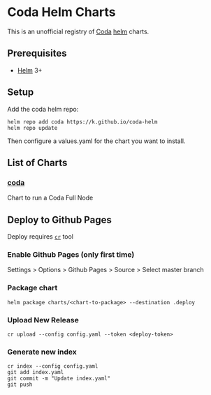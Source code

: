 # Coda Helm Charts

This is an unofficial registry of [Coda](https://coda.org/) [helm](https://helm.sh/) charts.

## Prerequisites
* [Helm](https://helm.sh/) 3+

## Setup

Add the coda helm repo:
```
helm repo add coda https://k.github.io/coda-helm
helm repo update
```

Then configure a values.yaml for the chart you want to install.

## List of Charts

### [coda](./charts/coda)

Chart to run a Coda Full Node

## Deploy to Github Pages

Deploy requires [`cr`](https://github.com/helm/chart-releaser) tool 

### Enable Github Pages (only first time)

Settings > Options > Github Pages > Source > Select master branch

### Package chart

```
helm package charts/<chart-to-package> --destination .deploy
```

### Upload New Release

```
cr upload --config config.yaml --token <deploy-token>
```

### Generate new index
```
cr index --config config.yaml
git add index.yaml
git commit -m "Update index.yaml"
git push
```

